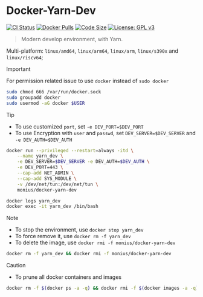 # Docker-Yarn-Dev

[![CI Status](https://github.com/Mon-ius/Docker-Yarn-Dev/workflows/build/badge.svg)](https://github.com/Mon-ius/Docker-Yarn-Dev/actions?query=workflow:build)
[![Docker Pulls](https://flat.badgen.net/docker/pulls/monius/docker-yarn-dev?icon=docker)](https://hub.docker.com/r/monius/docker-yarn-dev)
[![Code Size](https://img.shields.io/github/languages/code-size/Mon-ius/Docker-Yarn-Dev)](https://github.com/Mon-ius/Docker-Yarn-Dev)
[![License: GPL v3](https://img.shields.io/badge/License-GPLv3-blue.svg)](https://www.gnu.org/licenses/gpl-3.0)

> Modern develop environment, with Yarn.

Multi-platform: `linux/amd64`, `linux/arm64`, `linux/arm`, `linux/s390x` and `linux/riscv64`;

> [!IMPORTANT]  
> For permission related issue to use `docker` instead of `sudo docker`

```sh
sudo chmod 666 /var/run/docker.sock
sudo groupadd docker
sudo usermod -aG docker $USER
```

> [!TIP]
> - To use customized `port`, set `-e DEV_PORT=$DEV_PORT`
> - To use Encryption with `user` and `passwd`, set `DEV_SERVER=$DEV_SERVER` and `-e DEV_AUTH=$DEV_AUTH`

```sh
docker run --privileged --restart=always -itd \
    --name yarn_dev \
    -e DEV_SERVER=$DEV_SERVER -e DEV_AUTH=$DEV_AUTH \
    -e DEV_PORT=443 \
    --cap-add NET_ADMIN \
    --cap-add SYS_MODULE \
    -v /dev/net/tun:/dev/net/tun \
    monius/docker-yarn-dev

docker logs yarn_dev
docker exec -it yarn_dev /bin/bash
```

> [!NOTE]
> - To stop the environment, use `docker stop yarn_dev`
> - To force remove it, use `docker rm -f yarn_dev`
> - To delete the image, use `docker rmi -f monius/docker-yarn-dev`

```sh
docker rm -f yarn_dev && docker rmi -f monius/docker-yarn-dev
```

> [!CAUTION]
> - To prune all docker containers and images

```sh
docker rm -f $(docker ps -a -q) && docker rmi -f $(docker images -a -q)
```